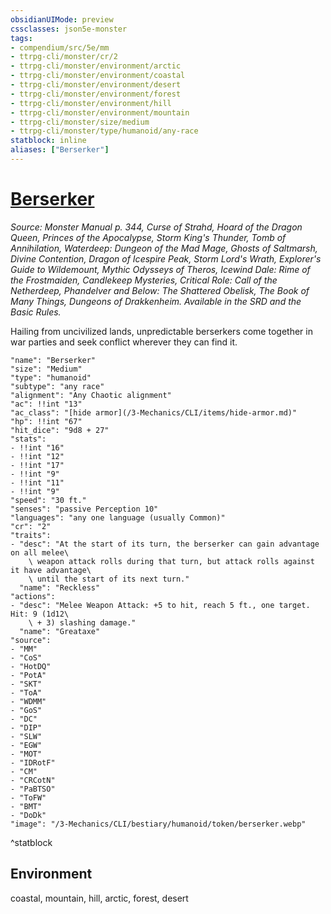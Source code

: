 ```yaml
---
obsidianUIMode: preview
cssclasses: json5e-monster
tags:
- compendium/src/5e/mm
- ttrpg-cli/monster/cr/2
- ttrpg-cli/monster/environment/arctic
- ttrpg-cli/monster/environment/coastal
- ttrpg-cli/monster/environment/desert
- ttrpg-cli/monster/environment/forest
- ttrpg-cli/monster/environment/hill
- ttrpg-cli/monster/environment/mountain
- ttrpg-cli/monster/size/medium
- ttrpg-cli/monster/type/humanoid/any-race
statblock: inline
aliases: ["Berserker"]
---
```

# [Berserker](3-Mechanics\CLI\bestiary\humanoid/berserker.md)
*Source: Monster Manual p. 344, Curse of Strahd, Hoard of the Dragon Queen, Princes of the Apocalypse, Storm King's Thunder, Tomb of Annihilation, Waterdeep: Dungeon of the Mad Mage, Ghosts of Saltmarsh, Divine Contention, Dragon of Icespire Peak, Storm Lord's Wrath, Explorer's Guide to Wildemount, Mythic Odysseys of Theros, Icewind Dale: Rime of the Frostmaiden, Candlekeep Mysteries, Critical Role: Call of the Netherdeep, Phandelver and Below: The Shattered Obelisk, The Book of Many Things, Dungeons of Drakkenheim. Available in the SRD and the Basic Rules.*  

Hailing from uncivilized lands, unpredictable berserkers come together in war parties and seek conflict wherever they can find it.

```statblock
"name": "Berserker"
"size": "Medium"
"type": "humanoid"
"subtype": "any race"
"alignment": "Any Chaotic alignment"
"ac": !!int "13"
"ac_class": "[hide armor](/3-Mechanics/CLI/items/hide-armor.md)"
"hp": !!int "67"
"hit_dice": "9d8 + 27"
"stats":
- !!int "16"
- !!int "12"
- !!int "17"
- !!int "9"
- !!int "11"
- !!int "9"
"speed": "30 ft."
"senses": "passive Perception 10"
"languages": "any one language (usually Common)"
"cr": "2"
"traits":
- "desc": "At the start of its turn, the berserker can gain advantage on all melee\
    \ weapon attack rolls during that turn, but attack rolls against it have advantage\
    \ until the start of its next turn."
  "name": "Reckless"
"actions":
- "desc": "Melee Weapon Attack: +5 to hit, reach 5 ft., one target. Hit: 9 (1d12\
    \ + 3) slashing damage."
  "name": "Greataxe"
"source":
- "MM"
- "CoS"
- "HotDQ"
- "PotA"
- "SKT"
- "ToA"
- "WDMM"
- "GoS"
- "DC"
- "DIP"
- "SLW"
- "EGW"
- "MOT"
- "IDRotF"
- "CM"
- "CRCotN"
- "PaBTSO"
- "ToFW"
- "BMT"
- "DoDk"
"image": "/3-Mechanics/CLI/bestiary/humanoid/token/berserker.webp"
```
^statblock

## Environment

coastal, mountain, hill, arctic, forest, desert